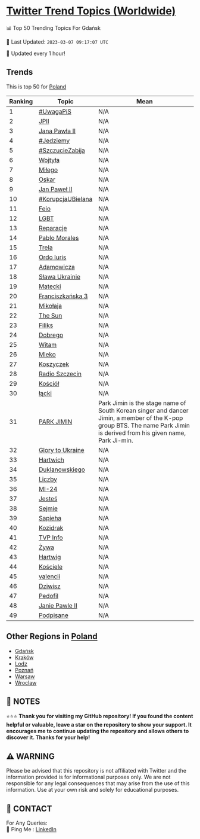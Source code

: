 [Twitter Trend Topics (Worldwide)](https://github.com/ErcinDedeoglu/Twitter-Trend-Topics)
==========


📊 Top 50 Trending Topics For Gdańsk

📆 Last Updated: `2023-03-07 09:17:07 UTC`

🔧 Updated every 1 hour!


## Trends

This is top 50 for [Poland](</Poland>)

| Ranking | Topic | Mean |
| ------- | ------------ | ------------ |
| 1 | [#UwagaPiS](http://twitter.com/search?q=%23UwagaPiS) | N/A |
| 2 | [JPII](http://twitter.com/search?q=JPII) | N/A |
| 3 | [Jana Pawła II](http://twitter.com/search?q=Jana+Paw%c5%82a+II) | N/A |
| 4 | [#Jedziemy](http://twitter.com/search?q=%23Jedziemy) | N/A |
| 5 | [#SzczucieZabija](http://twitter.com/search?q=%23SzczucieZabija) | N/A |
| 6 | [Wojtyła](http://twitter.com/search?q=Wojty%c5%82a) | N/A |
| 7 | [Miłego](http://twitter.com/search?q=Mi%c5%82ego) | N/A |
| 8 | [Oskar](http://twitter.com/search?q=Oskar) | N/A |
| 9 | [Jan Paweł II](http://twitter.com/search?q=Jan+Pawe%c5%82+II) | N/A |
| 10 | [#KorupcjaUBielana](http://twitter.com/search?q=%23KorupcjaUBielana) | N/A |
| 11 | [Feio](http://twitter.com/search?q=Feio) | N/A |
| 12 | [LGBT](http://twitter.com/search?q=LGBT) | N/A |
| 13 | [Reparacje](http://twitter.com/search?q=Reparacje) | N/A |
| 14 | [Pablo Morales](http://twitter.com/search?q=Pablo+Morales) | N/A |
| 15 | [Trela](http://twitter.com/search?q=Trela) | N/A |
| 16 | [Ordo Iuris](http://twitter.com/search?q=Ordo+Iuris) | N/A |
| 17 | [Adamowicza](http://twitter.com/search?q=Adamowicza) | N/A |
| 18 | [Sława Ukrainie](http://twitter.com/search?q=S%c5%82awa+Ukrainie) | N/A |
| 19 | [Matecki](http://twitter.com/search?q=Matecki) | N/A |
| 20 | [Franciszkańska 3](http://twitter.com/search?q=Franciszka%c5%84ska+3) | N/A |
| 21 | [Mikołaja](http://twitter.com/search?q=Miko%c5%82aja) | N/A |
| 22 | [The Sun](http://twitter.com/search?q=The+Sun) | N/A |
| 23 | [Filiks](http://twitter.com/search?q=Filiks) | N/A |
| 24 | [Dobrego](http://twitter.com/search?q=Dobrego) | N/A |
| 25 | [Witam](http://twitter.com/search?q=Witam) | N/A |
| 26 | [Mleko](http://twitter.com/search?q=Mleko) | N/A |
| 27 | [Koszyczek](http://twitter.com/search?q=Koszyczek) | N/A |
| 28 | [Radio Szczecin](http://twitter.com/search?q=Radio+Szczecin) | N/A |
| 29 | [Kościół](http://twitter.com/search?q=Ko%c5%9bci%c3%b3%c5%82) | N/A |
| 30 | [łącki](http://twitter.com/search?q=%c5%82%c4%85cki) | N/A |
| 31 | [PARK JIMIN](http://twitter.com/search?q=PARK+JIMIN) | Park Jimin is the stage name of South Korean singer and dancer Jimin, a member of the K-pop group BTS. The name Park Jimin is derived from his given name, Park Ji-min. |
| 32 | [Glory to Ukraine](http://twitter.com/search?q=Glory+to+Ukraine) | N/A |
| 33 | [Hartwich](http://twitter.com/search?q=Hartwich) | N/A |
| 34 | [Duklanowskiego](http://twitter.com/search?q=Duklanowskiego) | N/A |
| 35 | [Liczby](http://twitter.com/search?q=Liczby) | N/A |
| 36 | [MI-24](http://twitter.com/search?q=MI-24) | N/A |
| 37 | [Jesteś](http://twitter.com/search?q=Jeste%c5%9b) | N/A |
| 38 | [Sejmie](http://twitter.com/search?q=Sejmie) | N/A |
| 39 | [Sapieha](http://twitter.com/search?q=Sapieha) | N/A |
| 40 | [Kozidrak](http://twitter.com/search?q=Kozidrak) | N/A |
| 41 | [TVP Info](http://twitter.com/search?q=TVP+Info) | N/A |
| 42 | [Żywa](http://twitter.com/search?q=%c5%bbywa) | N/A |
| 43 | [Hartwig](http://twitter.com/search?q=Hartwig) | N/A |
| 44 | [Kościele](http://twitter.com/search?q=Ko%c5%9bciele) | N/A |
| 45 | [valencii](http://twitter.com/search?q=valencii) | N/A |
| 46 | [Dziwisz](http://twitter.com/search?q=Dziwisz) | N/A |
| 47 | [Pedofil](http://twitter.com/search?q=Pedofil) | N/A |
| 48 | [Janie Pawle II](http://twitter.com/search?q=Janie+Pawle+II) | N/A |
| 49 | [Podpisane](http://twitter.com/search?q=Podpisane) | N/A |



## Other Regions in [Poland](</Poland>)

* [Gdańsk](</Poland/Gdańsk.md>)
* [Kraków](</Poland/Kraków.md>)
* [Lodz](</Poland/Lodz.md>)
* [Poznań](</Poland/Poznań.md>)
* [Warsaw](</Poland/Warsaw.md>)
* [Wroclaw](</Poland/Wroclaw.md>)



## 📝 NOTES

⭐⭐⭐ **Thank you for visiting my GitHub repository! If you found the content helpful or valuable, leave a star on the repository to show your support. It encourages me to continue updating the repository and allows others to discover it. Thanks for your help!**


## ⚠️ WARNING

Please be advised that this repository is not affiliated with Twitter and the information provided is for informational purposes only. We are not responsible for any legal consequences that may arise from the use of this information. Use at your own risk and solely for educational purposes.


## 📨 CONTACT

 For Any Queries:  
            🏓 Ping Me : [LinkedIn](https://www.linkedin.com/in/ercindedeoglu/)
